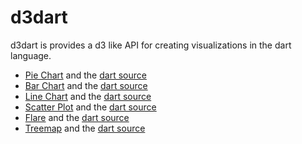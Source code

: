 # d3dart

d3dart is provides a d3 like API for creating visualizations in the dart language.

  - [Pie Chart](http://adamlofts.github.io/d3dart/build/web/pie.html) and the [dart source](https://github.com/adamlofts/d3dart/blob/master/web/pie.dart)
  - [Bar Chart](http://adamlofts.github.io/d3dart/build/web/bar.html) and the [dart source](https://github.com/adamlofts/d3dart/blob/master/web/bar.dart)
  - [Line Chart](http://adamlofts.github.io/d3dart/build/web/line.html) and the [dart source](https://github.com/adamlofts/d3dart/blob/master/web/line.dart)
  - [Scatter Plot](http://adamlofts.github.io/d3dart/build/web/scatterplot.html) and the [dart source](https://github.com/adamlofts/d3dart/blob/master/web/scatterplot.dart)
  - [Flare](http://adamlofts.github.io/d3dart/build/web/flare.html) and the [dart source](https://github.com/adamlofts/d3dart/blob/master/web/flare.dart)
  - [Treemap](http://adamlofts.github.io/d3dart/build/web/treemap.html) and the [dart source](https://github.com/adamlofts/d3dart/blob/master/web/treemap.dart)
